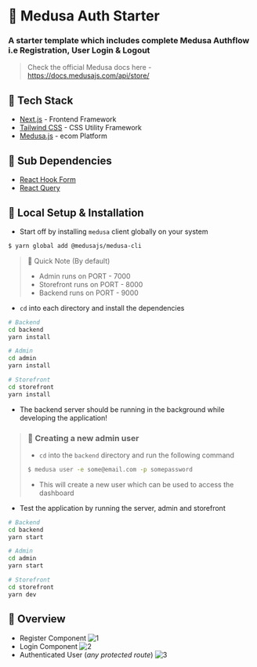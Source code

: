 # 🏬 Medusa Auth Starter

### A starter template which includes complete Medusa Authflow i.e Registration, User Login & Logout

> Check the official Medusa docs here - https://docs.medusajs.com/api/store/ 

## 🌌 Tech Stack
* [Next.js](https://nextjs.org/) - Frontend Framework
* [Tailwind CSS](https://tailwindcss.com/) - CSS Utility Framework
* [Medusa.js](https://medusajs.com/) - ecom Platform

## 🌠 Sub Dependencies
* [React Hook Form](https://react-hook-form.com/)
* [React Query](https://tanstack.com/query/v4)

## 🔬 Local Setup & Installation
* Start off by installing `medusa` client globally on your system
```bash
$ yarn global add @medusajs/medusa-cli
```

> 📌 Quick Note (By default)
>
> * Admin runs on PORT - 7000
> * Storefront runs on PORT - 8000
> * Backend runs on PORT - 9000

* `cd` into each directory and install the dependencies
```bash
# Backend
cd backend
yarn install

# Admin
cd admin
yarn install

# Storefront
cd storefront
yarn install
```
* The backend server should be running in the background while developing the application!

>### 👤 Creating a new admin user
>* `cd` into the `backend` directory and run the following command
>```bash
>$ medusa user -e some@email.com -p somepassword
>```
>* This will create a new user which can be used to access the dashboard

* Test the application by running the server, admin and storefront
```bash
# Backend
cd backend
yarn start

# Admin
cd admin
yarn start

# Storefront
cd storefront
yarn dev
```

## 🎯 Overview
* Register Component
![1](https://user-images.githubusercontent.com/35108041/196891657-55df5526-0992-4272-87d0-49cbc4c9f788.png)
* Login Component
![2](https://user-images.githubusercontent.com/35108041/196891667-81321565-e09a-4c10-a3a0-5d9fbdaa1678.png)
* Authenticated User (*any protected route*)
![3](https://user-images.githubusercontent.com/35108041/196892272-d21582da-8846-459a-b32c-239bd9501632.png)


